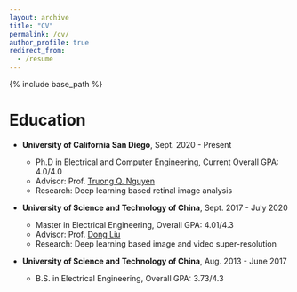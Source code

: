 ```yaml
---
layout: archive
title: "CV"
permalink: /cv/
author_profile: true
redirect_from:
  - /resume
---
```


{% include base_path %}

Education
======
* **University of California San Diego**, Sept. 2020 - Present
  * Ph.D in Electrical and Computer Engineering, Current Overall GPA: 4.0/4.0
  * Advisor: Prof. [Truong Q. Nguyen](http://jacobsschool.ucsd.edu/faculty/faculty_bios/index.sfe?fmp_recid=48)
  * Research: Deep learning based retinal image analysis

* **University of Science and Technology of China**, Sept. 2017 - July 2020
  * Master in Electrical Engineering, Overall GPA: 4.01/4.3
  * Advisor: Prof. [Dong Liu](https://faculty.ustc.edu.cn/dongeliu/en/index/85593/list/index.htm)
  * Research: Deep learning based image and video super-resolution

* **University of Science and Technology of China**, Aug. 2013 - June 2017
  * B.S. in Electrical Engineering, Overall GPA: 3.73/4.3
